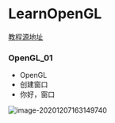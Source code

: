 # LearnOpenGL

[教程源地址](https://learnopengl-cn.github.io/, "LearnOpenGL")

### OpenGL_01

* OpenGL
* 创建窗口
* 你好，窗口

![image-20201207163149740](C:\Users\XiuMing\AppData\Roaming\Typora\typora-user-images\image-20201207163149740.png)